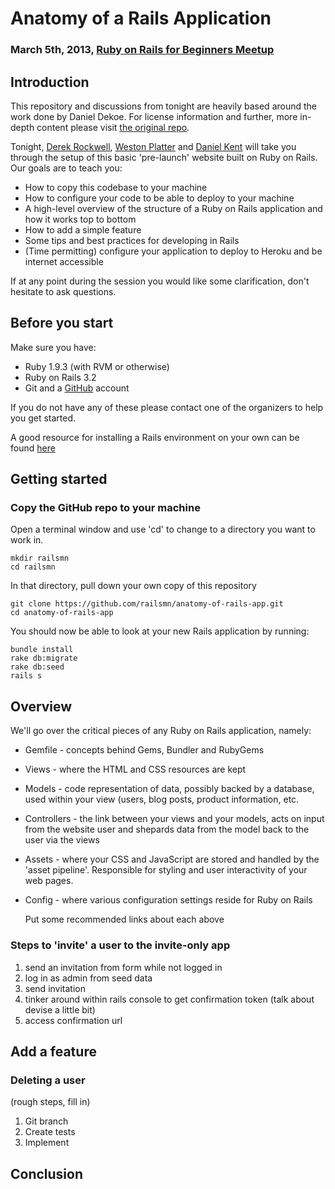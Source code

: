# Anatomy of a Rails Application
### March 5th, 2013, [Ruby on Rails for Beginners Meetup](http://www.rails.mn)

## Introduction
This repository and discussions from tonight are heavily based around the work done by Daniel Dekoe. For license information and further, more in-depth content please visit [the original repo](https://github.com/RailsApps/rails-prelaunch-signup). 

Tonight, [Derek Rockwell](http://www.derekrockwell.com), [Weston Platter](http://www.twitter.com/westonplatter) and [Daniel Kent](http://www.twitter.com/thatdankent) will take you through the setup of this basic 'pre-launch' website built on Ruby on Rails. Our goals are to teach you:
* How to copy this codebase to your machine
* How to configure your code to be able to deploy to your machine
* A high-level overview of the structure of a Ruby on Rails application and how it works top to bottom
* How to add a simple feature
* Some tips and best practices for developing in Rails
* (Time permitting) configure your application to deploy to Heroku and be internet accessible

If at any point during the session you would like some clarification, don't hesitate to ask questions.

## Before you start
Make sure you have:
* Ruby 1.9.3 (with RVM or otherwise)
* Ruby on Rails 3.2
* Git and a [GitHub](https://github.com/signup/free) account

If you do not have any of these please contact one of the organizers to help you get started.

A good resource for installing a Rails environment on your own can be found [here](http://railsapps.github.com/installing-rails.html)

## Getting started
### Copy the GitHub repo to your machine
Open a terminal window and use 'cd' to change to a directory you want to work in.

	mkdir railsmn
	cd railsmn

In that directory, pull down your own copy of this repository 

	git clone https://github.com/railsmn/anatomy-of-rails-app.git
	cd anatomy-of-rails-app

You should now be able to look at your new Rails application by running:
	
	bundle install
	rake db:migrate
	rake db:seed
	rails s


## Overview
We'll go over the critical pieces of any Ruby on Rails application, namely:
* Gemfile - concepts behind Gems, Bundler and RubyGems
* Views - where the HTML and CSS resources are kept
* Models - code representation of data, possibly backed by a database, used within your view (users, blog posts, product information, etc. 
* Controllers - the link between your views and your models, acts on input from the website user and shepards data from the model back to the user via the views
* Assets - where your CSS and JavaScript are stored and handled by the 'asset pipeline'. Responsible for styling and user interactivity of your web pages.
* Config - where various configuration settings reside for Ruby on Rails

	Put some recommended links about each above

### Steps to 'invite' a user to the invite-only app

1. send an invitation from form while not logged in
2. log in as admin from seed data
3. send invitation
4. tinker around within rails console to get confirmation token (talk about devise a little bit)
5. access confirmation url

## Add a feature
### Deleting a user
(rough steps, fill in)

1. Git branch
2. Create tests
3. Implement

## Conclusion	
	
